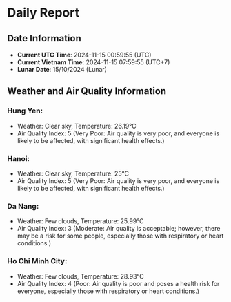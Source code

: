 # Daily Report
## Date Information
- **Current UTC Time**: 2024-11-15 00:59:55 (UTC)
- **Current Vietnam Time**: 2024-11-15 07:59:55 (UTC+7)
- **Lunar Date**: 15/10/2024 (Lunar)

## Weather and Air Quality Information

### Hung Yen:
- Weather: Clear sky, Temperature: 26.19°C
- Air Quality Index: 5 (Very Poor: Air quality is very poor, and everyone is likely to be affected, with significant health effects.)

### Hanoi:
- Weather: Clear sky, Temperature: 25°C
- Air Quality Index: 5 (Very Poor: Air quality is very poor, and everyone is likely to be affected, with significant health effects.)

### Da Nang:
- Weather: Few clouds, Temperature: 25.99°C
- Air Quality Index: 3 (Moderate: Air quality is acceptable; however, there may be a risk for some people, especially those with respiratory or heart conditions.)

### Ho Chi Minh City:
- Weather: Few clouds, Temperature: 28.93°C
- Air Quality Index: 4 (Poor: Air quality is poor and poses a health risk for everyone, especially those with respiratory or heart conditions.)
